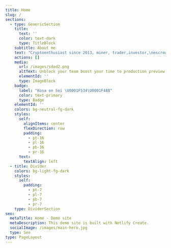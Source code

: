 ```yaml
---
title: Home
slug: /
sections:
  - type: GenericSection
    title:
      text: ''
      color: text-dark
      type: TitleBlock
    subtitle: About me
    text: "Cryptoenthusiast since 2013, miner, trader,investor,\nescrow, CM, ambassador, onboarding, сommunity growth.\n\nExploring $SEI @Seinetwork \U0001F534\U0001F4A8\n\n\\| @SeiNetwork steward\n\n\\| Ascended Seiyan in $SEIYAN @Seiyantoken9000\n\n\\| Council @seiyansnft\n\n\\| Opal protector @Seipalnft\n\n\\| Passioned by deifi, nfts, memecoins, community building, WEB 3 gaming\n\n\U0001F4CCGoals\n\n✔️Onboarding new people to Sei Network\n\n✔️Game reviews on Sei\n\n✔️Reviews of decentralized applications\n\n✔️Community building\n\n✔️Writing articles about Seinetwork\n\n✔️Be an active and helpful member of Sei community\n\n\n\n\n\nCreator of\n\n<https://t.me/KosaOnSei>\n\n<https://t.me/KosaOnSeiChat>\n\n<https://x.com/SeiNetwork_CIS>\n"
    actions: []
    media:
      url: /images/sdad2.png
      altText: Unblock your team boost your time to production preview
      elementId: ''
      type: ImageBlock
    badge:
      label: "Kosa on Sei \U0001F534\U0001F4A8"
      color: text-primary
      type: Badge
    elementId: ''
    colors: bg-neutral-fg-dark
    styles:
      self:
        alignItems: center
        flexDirection: row
        padding:
          - pt-16
          - pl-16
          - pb-16
          - pr-16
      text:
        textAlign: left
  - title: Divider
    colors: bg-light-fg-dark
    styles:
      self:
        padding:
          - pt-7
          - pl-7
          - pb-7
          - pr-7
    type: DividerSection
seo:
  metaTitle: Home - Demo site
  metaDescription: This demo site is built with Netlify Create.
  socialImage: /images/main-hero.jpg
  type: Seo
type: PageLayout
---
```

